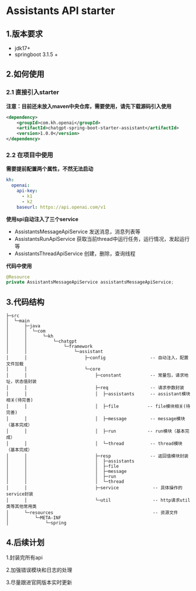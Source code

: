 # Assistants API starter

## 1.版本要求

- jdk17+
- springboot 3.1.5 +



## 2.如何使用

### 2.1 直接引入starter

**注意：目前还未放入maven中央仓库，需要使用，请先下载源码引入使用**

```xml
<dependency>
    <groupId>com.kh.openai</groupId>
    <artifactId>chatgpt-spring-boot-starter-assistant</artifactId>
    <version>1.0.0</version>
</dependency>
```

### 2.2 在项目中使用

**需要提前配置两个属性，不然无法启动**

```yaml
kh:
  openai:
    api-key:
      - k1
      - k2
    baseurl: https://api.openai.com/v1
```

**使用spi自动注入了三个service**

- AssistantsMessageApiService   发送消息，消息列表等
- AssistantsRunApiService            获取当前thread中运行任务，运行情况，发起运行等
- AssistantsThreadApiService       创建，删除，查询线程

**代码中使用**

```java
@Resource
private AssistantsMessageApiService assistantsMessageApiService;
```

## 3.代码结构

```
├─src
│  └─main
│      ├─java
│      │  └─com
│      │      └─kh
│      │          └─chatgpt
│      │              └─framework
│      │                  └─assistant
│      │                      ├─config                 -- 自动注入，配置文件加载
│      │                      └─core
│      │                          ├─constant           -- 常量包，请求地址，状态值封装
│      │                          ├─req                -- 请求参数封装
│      │                          │  ├─assistants      -- assistant模块相关(待完善)
│      │                          │  ├─file			  -- file模块相关(待完善)
│      │                          │  ├─message         -- message模块（基本完成）
│      │                          │  ├─run			  -- run模块（基本完成）
│      │                          │  └─thread          -- thread模块（基本完成）
│      │                          ├─resp               -- 返回值模块封装
│      │                          │  ├─assistants
│      │                          │  ├─file
│      │                          │  ├─message
│      │                          │  ├─run
│      │                          │  └─thread
│      │                          ├─service             -- 具体操作的service封装
│      │                          └─util                -- http请求util类等其他常用类
│      └─resources                                      -- 资源文件
│          └─META-INF
│              └─spring

```

## 4.后续计划

1.封装完所有api

2.加强错误模块和日志的处理

3.尽量跟进官网版本实时更新

## 